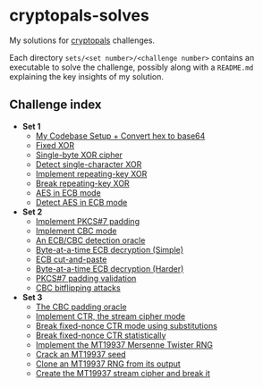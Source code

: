 # cryptopals-solves

My solutions for [cryptopals](https://cryptopals.com/) challenges.

Each directory `sets/<set number>/<challenge number>` contains an executable to solve the challenge, possibly along with a `README.md` explaining the key insights of my solution.

## Challenge index

- **Set 1**
  - [My Codebase Setup + Convert hex to base64](sets/1/1)
  - [Fixed XOR](sets/1/2)
  - [Single-byte XOR cipher](sets/1/3)
  - [Detect single-character XOR](sets/1/4)
  - [Implement repeating-key XOR](sets/1/5)
  - [Break repeating-key XOR](sets/1/6)
  - [AES in ECB mode](sets/1/7)
  - [Detect AES in ECB mode](sets/1/8)
- **Set 2**
  - [Implement PKCS#7 padding](sets/2/9)
  - [Implement CBC mode](sets/2/10)
  - [An ECB/CBC detection oracle](sets/2/11)
  - [Byte-at-a-time ECB decryption (Simple)](sets/2/12)
  - [ECB cut-and-paste](sets/2/13)
  - [Byte-at-a-time ECB decryption (Harder)](sets/2/14)
  - [PKCS#7 padding validation](sets/2/15)
  - [CBC bitflipping attacks](sets/2/16)
- **Set 3**
  - [The CBC padding oracle](sets/3/17)
  - [Implement CTR, the stream cipher mode](sets/3/18)
  - [Break fixed-nonce CTR mode using substitutions](sets/3/19)
  - [Break fixed-nonce CTR statistically](sets/3/20)
  - [Implement the MT19937 Mersenne Twister RNG](sets/3/21)
  - [Crack an MT19937 seed](sets/3/22)
  - [Clone an MT19937 RNG from its output](sets/3/23)
  - [Create the MT19937 stream cipher and break it](sets/3/24)
